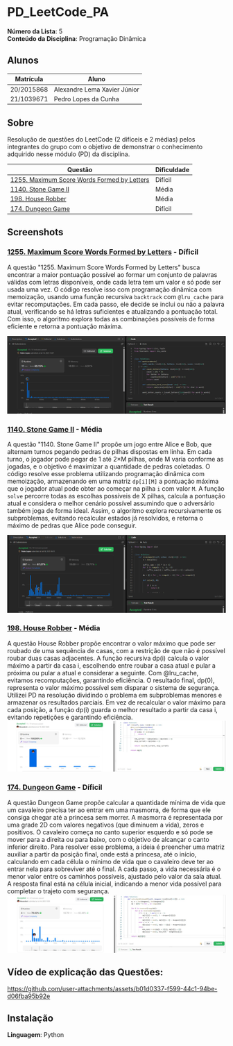 # PD_LeetCode_PA

**Número da Lista**: 5<br>
**Conteúdo da Disciplina**: Programação Dinâmica<br>

## Alunos
|Matrícula | Aluno |
| -- | -- |
| 20/2015868  |  Alexandre Lema Xavier Júnior |
| 21/1039671  |  Pedro Lopes da Cunha |

## Sobre 
Resolução de questões do LeetCode (2 difíceis e 2 médias) pelos integrantes do grupo com o objetivo de demonstrar o conhecimento adquirido nesse módulo (PD) da disciplina.

|Questão | Dificuldade |
| -- | -- |
| [1255. Maximum Score Words Formed by Letters](https://leetcode.com/problems/maximum-score-words-formed-by-letters/description/)  | Difícil |
| [1140. Stone Game II](https://leetcode.com/problems/stone-game-ii/description/) | Média |
| [198. House Robber](https://leetcode.com/problems/house-robber/description/) | Média |
| [174. Dungeon Game](https://leetcode.com/problems/dungeon-game/description/?envType=problem-list-v2&envId=dynamic-programming) | Difícil |


## Screenshots

### [1255. Maximum Score Words Formed by Letters](https://leetcode.com/problems/maximum-score-words-formed-by-letters/description/) - Díficil

A questão "1255. Maximum Score Words Formed by Letters" busca encontrar a maior pontuação possível ao formar um conjunto de palavras válidas com letras disponíveis, onde cada letra tem um valor e só pode ser usada uma vez. O código resolve isso com programação dinâmica com memoização, usando uma função recursiva `backtrack` com `@lru_cache` para evitar recomputações. Em cada passo, ele decide se inclui ou não a palavra atual, verificando se há letras suficientes e atualizando a pontuação total. Com isso, o algoritmo explora todas as combinações possíveis de forma eficiente e retorna a pontuação máxima.

![Print resolução da questão 1255](/imgs/1255img.png)

### [1140. Stone Game II](https://leetcode.com/problems/stone-game-ii/description/) - Média

A questão "1140. Stone Game II" propõe um jogo entre Alice e Bob, que alternam turnos pegando pedras de pilhas dispostas em linha. Em cada turno, o jogador pode pegar de 1 até 2×M pilhas, onde M varia conforme as jogadas, e o objetivo é maximizar a quantidade de pedras coletadas. O código resolve esse problema utilizando programação dinâmica com memoização, armazenando em uma matriz `dp[i][M]` a pontuação máxima que o jogador atual pode obter ao começar na pilha `i` com valor `M`. A função `solve` percorre todas as escolhas possíveis de X pilhas, calcula a pontuação atual e considera o melhor cenário possível assumindo que o adversário também joga de forma ideal. Assim, o algoritmo explora recursivamente os subproblemas, evitando recalcular estados já resolvidos, e retorna o máximo de pedras que Alice pode conseguir.

![Print resolução da questão 1255](/imgs/1140img.png)

### [198. House Robber](https://leetcode.com/problems/house-robber/description/) - Média

A questão House Robber propõe encontrar o valor máximo que pode ser roubado de uma sequência de casas, com a restrição de que não é possível roubar duas casas adjacentes. A função recursiva dp(i) calcula o valor máximo a partir da casa i, escolhendo entre roubar a casa atual e pular a próxima ou pular a atual e considerar a seguinte. Com @lru_cache, evitamos recomputações, garantindo eficiência. O resultado final, dp(0), representa o valor máximo possível sem disparar o sistema de segurança. Utilizei PD na resolução dividindo o problema em subproblemas menores e armazenar os resultados parciais. Em vez de recalcular o valor máximo para cada posição, a função dp(i) guarda o melhor resultado a partir da casa i, evitando repetições e garantindo eficiência.
![Print resolução da questão 198](/imgs/198_img.jpg)

### [174. Dungeon Game](https://leetcode.com/problems/dungeon-game/description/?envType=problem-list-v2&envId=dynamic-programming) - Díficil

A questão Dungeon Game propõe calcular a quantidade mínima de vida que um cavaleiro precisa ter ao entrar em uma masmorra, de forma que ele consiga chegar até a princesa sem morrer. A masmorra é representada por uma grade 2D com valores negativos (que diminuem a vida), zeros e positivos. O cavaleiro começa no canto superior esquerdo e só pode se mover para a direita ou para baixo, com o objetivo de alcançar o canto inferior direito. Para resolver esse problema, a ideia é preencher uma matriz auxiliar a partir da posição final, onde está a princesa, até o início, calculando em cada célula o mínimo de vida que o cavaleiro deve ter ao entrar nela para sobreviver até o final. A cada passo, a vida necessária é o menor valor entre os caminhos possíveis, ajustado pelo valor da sala atual. A resposta final está na célula inicial, indicando a menor vida possível para completar o trajeto com segurança.
![Print resolução da questão 174](/imgs/174_img.jpg)


## Vídeo de explicação das Questões:
https://github.com/user-attachments/assets/b01d0337-f599-44c1-94be-d06fba95b92e

## Instalação 
**Linguagem**: Python <br>







